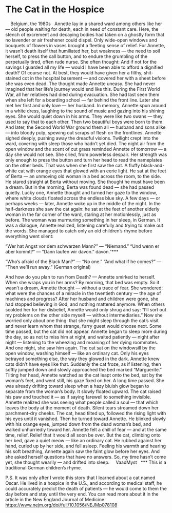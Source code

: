 # The Cat in the Hospice
 
 
Belgium, the 1980s
 
Annette lay in a shared ward among others like her — old people waiting for death, each in need of
constant care.
Here, the stench of excrement and decaying bodies had taken on a ghostly form that no lavender or air
freshener could dispel.
Only wide-open windows and bouquets of flowers in vases brought a fleeting sense of relief.
For Annette, it wasn’t death itself that humiliated her, but weakness — the need to soil herself, to press
the call button, and to endure the grumbling of the perpetually tired, often rude nurse.
She often thought:
And if not for the savings I guarded all my life — would I have been able to afford a dignified death?
Of course not.
At best, they would have given her a filthy, shit-stained cot in the hospital basement — and covered her
with a sheet before she was even dead.
The thought made Annette uneasy. She had never imagined that her life’s journey would end like this.
During the First World War, all her relatives had died during evacuation.
She had last seen them when she left for a boarding school — far behind the front line.
Later she met her first and only love — her husband.
In memory, Annette spun around in a white dress, laughing to the sound of music and gazing into his
shining eyes.
She would quiet down in his arms. They were like two swans — they used to say that to each other.
Then two beautiful boys were born to them.
And later, the Second World War ground them all — husband and sons alike — into bloody pulp, spewing
out scraps of flesh on the frontlines.
Annette sighed deeply, pushing away the dreadful visions.
Twilight crept into the ward, covering with sleep those who hadn’t yet died.
The night air from the open window and the scent of cut grass reminded Annette of tomorrow — a day
she would not see.
She cried, from powerless despair.
Her strength was only enough to press the button and turn her head to read the nameplates on the other
beds.
That was when she first saw the cat.
A fluffy black-and-white cat with orange eyes that glowed with an eerie light.
He sat at the feet of Berta — an unmoving old woman in a bed across the room, to the side.
He stared straight at Berta without moving.
She thought he must have been a dream.
But in the morning, Berta was found dead — she had passed quietly.
Lucky one, Annette thought and turned her gaze to the window, where white clouds floated across the
endless blue sky.
A few days — or perhaps weeks — later, Annette woke up in the middle of the night.
In the half-darkness she saw the cat again: he sat at the feet of another elderly woman in the far corner of
the ward, staring at her motionlessly, just as before.
The woman was murmuring something in her sleep, in German.
It was a dialogue, Annette realized, listening carefully and trying to make out the words.
She managed to catch only an old children’s rhyme before everything went silent:

“Wer hat Angst vor dem schwarzen Mann?”
— “Niemand.”
“Und wenn er aber kommt?”
— “Dann laufen wir davon.”
davon.”***

“Who’s afraid of the Black Man?”
— “No one.”
“And what if he comes?”
— “Then we’ll run away.”
(German original)

And how do you plan to run from Death? — Annette smirked to herself.
When she wraps you in her arms?
By morning, that bed was empty.
So it wasn’t a dream, Annette thought — without a trace of fear. She wondered: what were the chances of
a miracle in the twentieth century — the age of machines and progress?
After her husband and children were gone, she had stopped believing in God, and nothing mattered
anymore.
When others scolded her for her disbelief, Annette would only shrug and say:
“I’ll sort out my problems on the other side myself — without intermediaries.”
Now she worried only about one thing: that she might sleep through the cat’s visit and never learn whom
that strange, furry guest would choose next.
Some time passed, but the cat did not appear.
Annette began to sleep more during the day, so as not to miss him at night, and waited patiently — night
after night — listening to the wheezing and moaning of her dying roommates.
And one night, she saw him again.
The cat sat on the windowsill by the open window, washing himself — like an ordinary cat.
Only his eyes betrayed something else, the way they glowed in the dark.
Annette knew cats didn’t have eyes like that.
Suddenly the cat froze, as if listening, then softly jumped down and slowly approached the bed marked
“Marguerite.”
Tilting her head, Annette watched as the cat leapt onto the bed, sat by the woman’s feet, and went still,
his gaze fixed on her.
A long time passed.
She was already drifting toward sleep when a hazy bluish glow began to separate from the woman’s
body.
It slowly floated upward.
The cat raised his paw and touched it — as if saying farewell to something invisible.
Annette realized she was seeing what people called a soul — that which leaves the body at the moment
of death.
Silent tears streamed down her parchment-dry cheeks.
The cat, head tilted up, followed the rising light with his eyes until it vanished.
Then he turned toward Annette.
He blinked slowly with his orange eyes, jumped down from the dead woman’s bed, and walked
unhurriedly toward her.
Annette felt a chill of fear — and at the same time, relief.
Relief that it would all soon be over.
But the cat, climbing onto her bed, gave a quiet meow — like an ordinary cat.
He rubbed against her hand, curled up by her side, and fell asleep.
Feeling his warmth and hearing his soft breathing, Annette again saw the faint glow before her eyes.
And she asked herself questions that have no answers.
So, my time hasn’t come yet, she thought wearily — and drifted into sleep.
 
 
VaadMyst 
 
*** This is a traditional German children’s rhyme.

P.S. It was only after I wrote this story that I learned about a cat named Oscar. He lived in a hospice in the U.S., and according to medical staff, he could accurately predict the death of patients — he would come to them the day before and stay until the very end.
You can read more about it in the article in the New England Journal of Medicine:
https://www.nejm.org/doi/full/10.1056/NEJMp078108

